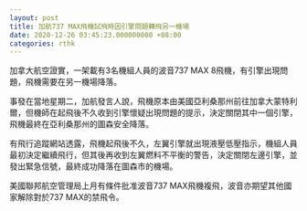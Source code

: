 ```yaml
---
layout: post
title: 加航737 MAX飛機試飛時因引擎問題轉飛另一機場
date: 2020-12-26 03:45:23.000000000 +08:00
categories: rthk
---
```


加拿大航空證實，一架載有3名機組人員的波音737 MAX 8飛機，有引擎出現問題，飛機需要在另一機場降落。

事發在當地星期二，加航發言人說，飛機原本由美國亞利桑那州前往加拿大蒙特利爾，但機師在起飛後不久收到引擎懷疑出現問題的提示，決定關閉其中一個引擎，飛機最終在亞利桑那州的圖森安全降落。

有飛行追蹤網站透露，飛機起飛後不久，左翼引擎就出現液壓低壓指示，機組人員最初決定繼續飛行，但其後再收到左翼燃料不平衡的警告，決定關閉左邊引擎，並發出緊急信號，最終成功降落在圖森市的機場。

美國聯邦航空管理局上月有條件批准波音737 MAX飛機複飛，波音亦期望其他國家解除對於737 MAX的禁飛令。
